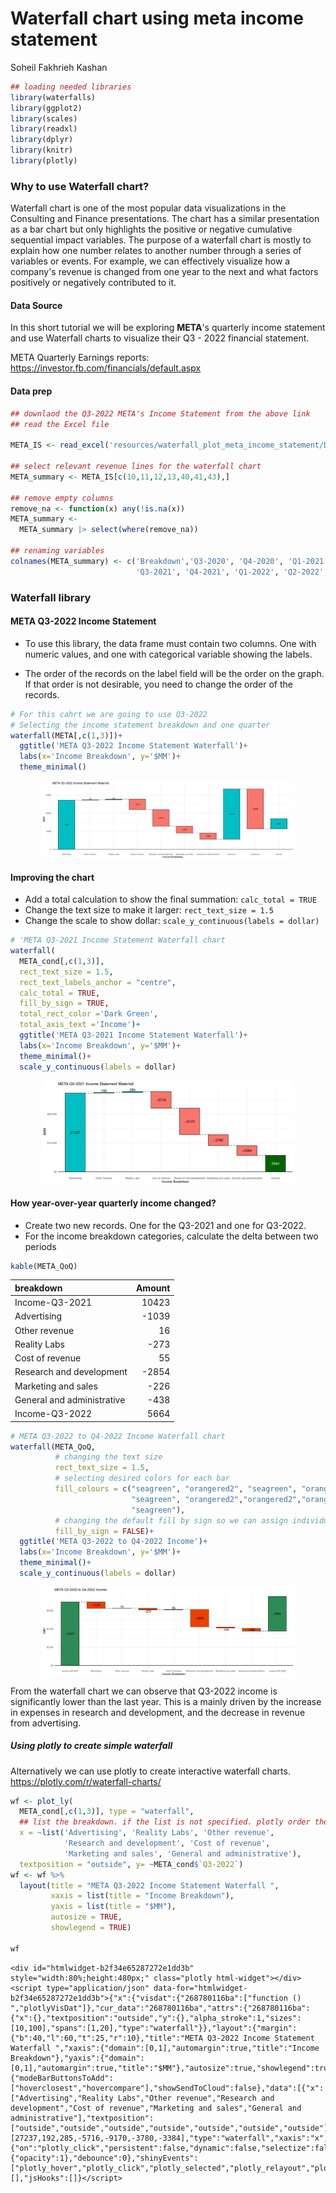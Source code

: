 # Waterfall chart using meta income statement

Soheil Fakhrieh Kashan





```r
## loading needed libraries
library(waterfalls)
library(ggplot2)
library(scales)
library(readxl)
library(dplyr)
library(knitr)
library(plotly)
```

### Why to use Waterfall chart?

Waterfall chart is one of the most popular data visualizations in the Consulting and Finance presentations. The chart has a similar presentation as a bar chart but only highlights the positive or negative cumulative sequential impact variables. The purpose of a waterfall chart is mostly to explain how one number relates to another number through a series of variables or events. For example, we can effectively visualize how a company's revenue is changed from one year to the next and what factors positively or negatively contributed to it.

#### Data Source

In this short tutorial we will be exploring **META**'s quarterly income statement and use Waterfall charts to visualize their Q3 - 2022 financial statement.

META Quarterly Earnings reports: <https://investor.fb.com/financials/default.aspx>
  
  #### Data prep
  

```r
## downlaod the Q3-2022 META's Income Statement from the above link
## read the Excel file

META_IS <- read_excel('resources/waterfall_plot_meta_income_statement/Downloadable-PL-Q3-2022.xlsx')

## select relevant revenue lines for the waterfall chart
META_summary <- META_IS[c(10,11,12,13,40,41,43),]

## remove empty columns
remove_na <- function(x) any(!is.na(x))
META_summary <- 
  META_summary |> select(where(remove_na))

## renaming variables
colnames(META_summary) <- c('Breakdown','Q3-2020', 'Q4-2020', 'Q1-2021', 'Q2-2021',
                            'Q3-2021', 'Q4-2021', 'Q1-2022', 'Q2-2022', 'Q3-2022')
```

### Waterfall library

#### META Q3-2022 Income Statement

-   To use this library, the data frame must contain two columns. One with numeric values, and one with categorical variable showing the labels.

-   The order of the records on the label field will be the order on the graph. If that order is not desirable, you need to change the order of the records.




```r
# For this cahrt we are going to use Q3-2022
# Selecting the income statement breakdown and one quarter
waterfall(META[,c(1,3)])+
  ggtitle('META Q3-2022 Income Statement Waterfall')+
  labs(x='Income Breakdown', y='$MM')+
  theme_minimal()
```

<img src="waterfall_plot_meta_income_statement_files/figure-html/unnamed-chunk-5-1.png" width="80%" style="display: block; margin: auto;" />

#### Improving the chart

-   Add a total calculation to show the final summation: `calc_total = TRUE`
-   Change the text size to make it larger: `rect_text_size = 1.5`
-   Change the scale to show dollar: `scale_y_continuous(labels = dollar)`


```r
# 'META Q3-2021 Income Statement Waterfall chart
waterfall(
  META_cond[,c(1,3)],
  rect_text_size = 1.5,
  rect_text_labels_anchor = "centre",
  calc_total = TRUE, 
  fill_by_sign = TRUE,
  total_rect_color ='Dark Green',
  total_axis_text ='Income')+
  ggtitle('META Q3-2021 Income Statement Waterfall')+
  labs(x='Income Breakdown', y='$MM')+
  theme_minimal()+
  scale_y_continuous(labels = dollar)
```

<img src="waterfall_plot_meta_income_statement_files/figure-html/unnamed-chunk-6-1.png" width="80%" style="display: block; margin: auto;" />


#### How year-over-year quarterly income changed?

-   Create two new records. One for the Q3-2021 and one for Q3-2022.
-   For the income breakdown categories, calculate the delta between two periods

```r
kable(META_QoQ)
```



|breakdown                  | Amount|
|:--------------------------|------:|
|Income-Q3-2021             |  10423|
|Advertising                |  -1039|
|Other revenue              |     16|
|Reality Labs               |   -273|
|Cost of revenue            |     55|
|Research and development   |  -2854|
|Marketing and sales        |   -226|
|General and administrative |   -438|
|Income-Q3-2022             |   5664|


```r
# META Q3-2022 to Q4-2022 Income Waterfall chart
waterfall(META_QoQ,
          # changing the text size
          rect_text_size = 1.5,
          # selecting desired colors for each bar
          fill_colours = c("seagreen", "orangered2", "seagreen", "orangered2",
                           "seagreen", "orangered2","orangered2","orangered2",
                           "seagreen"),
          # changing the default fill by sign so we can assign individual color          
          fill_by_sign = FALSE)+
  ggtitle('META Q3-2022 to Q4-2022 Income')+
  labs(x='Income Breakdown', y='$MM')+
  theme_minimal()+
  scale_y_continuous(labels = dollar)
```

<img src="waterfall_plot_meta_income_statement_files/figure-html/unnamed-chunk-9-1.png" width="80%" style="display: block; margin: auto;" />

From the waterfall chart we can observe that Q3-2022 income is significantly lower 
than the last year. This is a mainly driven by the increase in expenses in research and 
development, and the decrease in revenue from advertising. 


##### Using plotly to create simple waterfall
Alternatively we can use plotly to create interactive waterfall charts.
https://plotly.com/r/waterfall-charts/ 
  

```r
wf <- plot_ly(
  META_cond[,c(1,3)], type = "waterfall",
  ## list the breakdown. if the list is not specified. plotly order the categories alphabetically.
  x = ~list('Advertising', 'Reality Labs', 'Other revenue',
            'Research and development', 'Cost of revenue',
            'Marketing and sales', 'General and administrative'), 
  textposition = "outside", y= ~META_cond$`Q3-2022`) 
wf <- wf %>%
  layout(title = "META Q3-2022 Income Statement Waterfall ",
         xaxis = list(title = "Income Breakdown"),
         yaxis = list(title = "$MM"),
         autosize = TRUE,
         showlegend = TRUE)

wf
```

```{=html}
<div id="htmlwidget-b2f34e65287272e1dd3b" style="width:80%;height:480px;" class="plotly html-widget"></div>
<script type="application/json" data-for="htmlwidget-b2f34e65287272e1dd3b">{"x":{"visdat":{"268780116ba":["function () ","plotlyVisDat"]},"cur_data":"268780116ba","attrs":{"268780116ba":{"x":{},"textposition":"outside","y":{},"alpha_stroke":1,"sizes":[10,100],"spans":[1,20],"type":"waterfall"}},"layout":{"margin":{"b":40,"l":60,"t":25,"r":10},"title":"META Q3-2022 Income Statement Waterfall ","xaxis":{"domain":[0,1],"automargin":true,"title":"Income Breakdown"},"yaxis":{"domain":[0,1],"automargin":true,"title":"$MM"},"autosize":true,"showlegend":true,"hovermode":"closest"},"source":"A","config":{"modeBarButtonsToAdd":["hoverclosest","hovercompare"],"showSendToCloud":false},"data":[{"x":["Advertising","Reality Labs","Other revenue","Research and development","Cost of revenue","Marketing and sales","General and administrative"],"textposition":["outside","outside","outside","outside","outside","outside","outside"],"y":[27237,192,285,-5716,-9170,-3780,-3384],"type":"waterfall","xaxis":"x","yaxis":"y","frame":null}],"highlight":{"on":"plotly_click","persistent":false,"dynamic":false,"selectize":false,"opacityDim":0.2,"selected":{"opacity":1},"debounce":0},"shinyEvents":["plotly_hover","plotly_click","plotly_selected","plotly_relayout","plotly_brushed","plotly_brushing","plotly_clickannotation","plotly_doubleclick","plotly_deselect","plotly_afterplot","plotly_sunburstclick"],"base_url":"https://plot.ly"},"evals":[],"jsHooks":[]}</script>
```
